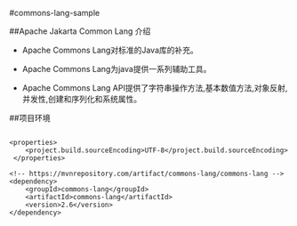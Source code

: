 #commons-lang-sample

##Apache Jakarta Common Lang 介绍

- Apache Commons Lang对标准的Java库的补充。

- Apache Commons Lang为java提供一系列辅助工具。

- Apache Commons Lang API提供了字符串操作方法,基本数值方法,对象反射,并发性,创建和序列化和系统属性。


##项目环境

```

<properties>
    <project.build.sourceEncoding>UTF-8</project.build.sourceEncoding>
 </properties>

<!-- https://mvnrepository.com/artifact/commons-lang/commons-lang -->
<dependency>
    <groupId>commons-lang</groupId>
    <artifactId>commons-lang</artifactId>
    <version>2.6</version>
</dependency>

```




